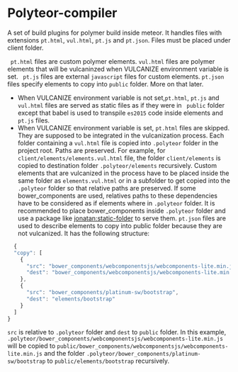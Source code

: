 # Polyteor-compiler

A set of build plugins for polymer build inside meteor. It handles files with extensions ```pt.html```, ```vul.html```, ```pt.js``` and ```pt.json```. Files must be placed under client folder.

``` pt.html``` files are custom polymer elements. ``` vul.html ``` files are polymer elements that will be vulcaninzed when VULCANIZE environment variable is set. ``` pt.js``` files are external ``` javascript ``` files for custom elements. ```pt.json ``` files specify elements to copy into ```public``` folder. More on that later.

* When VULCANIZE environment variable is not set,```pt.html```, ```pt.js``` and ```vul.html``` files are served as static files as if they were in ``` public``` folder except that babel is used to transpile ```es2015``` code inside elements and ```pt.js``` files. 
* When VULCANIZE environment variable is set, ```pt.html``` files are skipped. They are supposed to be integrated in the vulcanization process. Each folder containing a ```vul.html``` file is copied into ```.polyteor``` folder in the project root. Paths are preserved. For example, for ```client/elements/elements.vul.html``` file, the folder ```client/elements``` is copied to destination folder ```.polyteor/elements``` recursively. Custom elements that are vulcanized in the process have to be placed inside the same folder as ```elements.vul.html``` or in a subfolder to get copied into the ```.polyteor``` folder so that relative paths are preserved. If some bower_components are used, relatives paths to these dependencies have to be considered as if elements where in ```.polyteor``` folder. It is recommended to place bower_components inside ```.polyteor``` folder and use a package like [jonatan:static-folder](https://atmospherejs.com/jonatan/static-folder) to serve them. 
``` pt.json ``` files are used to describe elements to copy into public folder because they are not vulcanized. It has the following structure: 
```js
  {
  "copy": [
    {
      "src": "bower_components/webcomponentsjs/webcomponents-lite.min.js",
      "dest": "bower_components/webcomponentsjs/webcomponents-lite.min.js"
    },
    {
      "src": "bower_components/platinum-sw/bootstrap",
      "dest": "elements/bootstrap"
    }
  ]
}

```
```src``` is relative to ```.polyteor``` folder and ```dest``` to ```public``` folder. 
In this example, ```.polyteor/bower_components/webcomponentsjs/webcomponents-lite.min.js``` will be copied to ```public/bower_components/webcomponentsjs/webcomponents-lite.min.js``` and the folder ```.polyteor/bower_components/platinum-sw/bootstrap``` to ```public/elements/bootstrap``` recursively.


